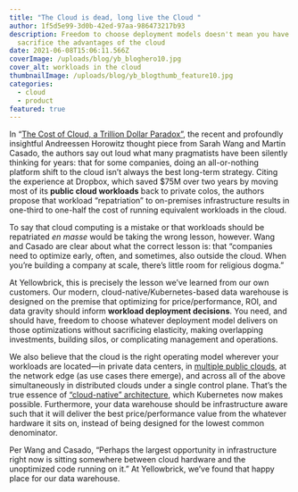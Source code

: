 ```yaml
---
title: "The Cloud is dead, long live the Cloud "
author: 1f5d5e99-3d0b-42ed-97aa-986473217b93
description: Freedom to choose deployment models doesn't mean you have to
  sacrifice the advantages of the cloud
date: 2021-06-08T15:06:11.566Z
coverImage: /uploads/blog/yb_bloghero10.jpg
cover_alt: workloads in the cloud
thumbnailImage: /uploads/blog/yb_blogthumb_feature10.jpg
categories:
  - cloud
  - product
featured: true
---
```

In “[The Cost of Cloud, a Trillion Dollar Paradox”](https://a16z.com/2021/05/27/cost-of-cloud-paradox-market-cap-cloud-lifecycle-scale-growth-repatriation-optimization/), the recent and profoundly insightful Andreessen Horowitz thought piece from Sarah Wang and Martin Casado, the authors say out loud what many pragmatists have been silently thinking for years: that for some companies, doing an all-or-nothing platform shift to the cloud isn’t always the best long-term strategy. Citing the experience at Dropbox, which saved $75M over two years by moving most of its **public cloud workloads** back to private colos, the authors propose that workload “repatriation” to on-premises infrastructure results in one-third to one-half the cost of running equivalent workloads in the cloud. 

To say that cloud computing is a mistake or that workloads should be repatriated *en masse* would be taking the wrong lesson, however. Wang and Casado are clear about what the correct lesson is: that “companies need to optimize early, often, and sometimes, also outside the cloud. When you’re building a company at scale, there’s little room for religious dogma.”

At Yellowbrick, this is precisely the lesson we’ve learned from our own customers. Our modern, cloud-native/Kubernetes-based data warehouse is designed on the premise that optimizing for price/performance, ROI, and data gravity should inform **workload deployment decisions**. You need, and should have, freedom to choose whatever deployment model delivers on those optimizations without sacrificing elasticity, making overlapping investments, building silos, or complicating management and operations. 

We also believe that the cloud is the right operating model wherever your workloads are located—in private data centers, in [multiple public clouds](https://www.yellowbrick.com/blog/the-barriers-keep-falling-announcing-andromeda-and-yellowbrick-manager/), at the network edge (as use cases there emerge), and across all of the above simultaneously in distributed clouds under a single control plane. That’s the true essence of [“cloud-native” architecture](https://www.yellowbrick.com/press-releases/yellowbrick-brings-data-warehousing-to-distributed-clouds-for-first-time-addressing-business-challenges-of-distributed-data/), which Kubernetes now makes possible. Furthermore, your data warehouse should be infrastructure aware such that it will deliver the best price/performance value from the whatever hardware it sits on, instead of being designed for the lowest common denominator.

Per Wang and Casado, “Perhaps the largest opportunity in infrastructure right now is sitting somewhere between cloud hardware and the unoptimized code running on it.” At Yellowbrick, we’ve found that happy place for our data warehouse.